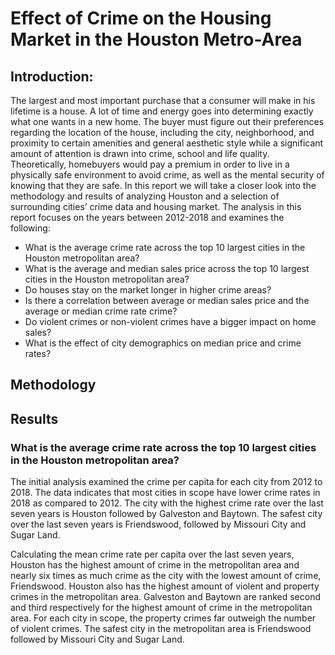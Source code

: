 # Effect of Crime on the Housing Market in the Houston Metro-Area

## Introduction:
The largest and most important purchase that a consumer will make in his lifetime is a house. A lot of time and energy goes into determining exactly what one wants in a new home. The buyer must figure out their preferences regarding the location of the house, including the city,  neighborhood, and proximity to certain amenities and general aesthetic style while a significant amount of attention is drawn into crime, school and life quality. Theoretically, homebuyers would pay a premium in order to live in a physically safe environment to avoid crime, as well as the mental security of knowing that they are safe.  In this report we will take a closer look into the methodology and results of analyzing Houston and a selection of surrounding cities’ crime data and housing market. The analysis in this report focuses on the years between 2012-2018 and examines the following:

* What is the average crime rate across the top 10 largest cities in the Houston metropolitan area?
* What is the average and median sales price across the top 10 largest cities in the Houston metropolitan area?
* Do houses stay on the market longer in higher crime areas?
* Is there a correlation between average or median sales price and the average or median crime rate crime?
* Do violent crimes or non-violent crimes have a bigger impact on home sales?
* What is the effect of city demographics on median price and crime rates?

## Methodology


## Results
### What is the average crime rate across the top 10 largest cities in the Houston metropolitan area?

The initial analysis examined the crime per capita for each city from 2012 to 2018.  The data indicates that most cities in scope have lower crime rates in 2018 as compared to 2012.  The city with the highest crime rate over the last seven years is Houston followed by Galveston and Baytown.  The safest city over the last seven years is Friendswood, followed by Missouri City and Sugar Land.

Calculating the mean crime rate per capita over the last seven years, Houston has the highest amount of crime in the metropolitan area and nearly six times as much crime as the city with the lowest amount of crime, Friendswood.  Houston also has the highest amount of violent and property crimes in the metropolitan area.  Galveston and Baytown are ranked second and third respectively for the highest amount of crime in the metropolitan area.  For each city in scope, the property crimes far outweigh the number of violent crimes.  The safest city in the metropolitan area is Friendswood followed by Missouri City and Sugar Land.

